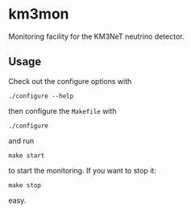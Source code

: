 # km3mon

Monitoring facility for the KM3NeT neutrino detector.

## Usage

Check out the configure options with

    ./configure --help

then configure the ``Makefile`` with

    ./configure

and run

    make start

to start the monitoring. If you want to stop it:

    make stop

easy.

